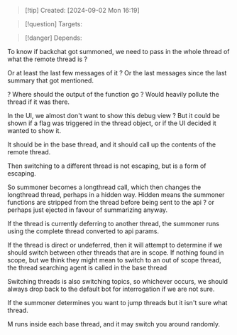 
>[!tip] Created: [2024-09-02 Mon 16:19]

>[!question] Targets: 

>[!danger] Depends: 

To know if backchat got summoned, we need to pass in the whole thread of what the remote thread is ?

Or at least the last few messages of it ?
Or the last messages since the last summary that got mentioned.

? Where should the output of the function go ?
Would heavily pollute the thread if it was there.

In the UI, we almost don't want to show this debug view ? But it could be shown if a flag was triggered in the thread object, or if the UI decided it wanted to show it.

It should be in the base thread, and it should call up the contents of the remote thread.

Then switching to a different thread is not escaping, but is a form of escaping.

So summoner becomes a longthread call, which then changes the longthread thread, perhaps in a hidden way.
Hidden means the summoner functions are stripped from the thread before being sent to the api ? or perhaps just ejected in favour of summarizing anyway.

If the thread is currently deferring to another thread, the summoner runs using the complete thread converted to api params.

If the thread is direct or undeferred, then it will attempt to determine if we should switch between other threads that are in scope.  If nothing found in scope, but we think they might mean to switch to an out of scope thread, the thread searching agent is called in the base thread

Switching threads is also switching topics, so whichever occurs, we should always drop back to the default bot for interrogation if we are not sure.

If the summoner determines you want to jump threads but it isn't sure what thread.

M runs inside each base thread, and it may switch you around randomly.
